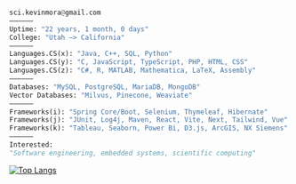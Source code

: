 ```python

sci.kevinmora@gmail.com         
——————
Uptime: "22 years, 1 month, 0 days"
College: "Utah –> California"
——————
Languages.CS(x): "Java, C++, SQL, Python"
Languages.CS(y): "C, JavaScript, TypeScript, PHP, HTML, CSS"
Languages.CS(z): "C#, R, MATLAB, Mathematica, LaTeX, Assembly"
——————
Databases: "MySQL, PostgreSQL, MariaDB, MongoDB"
Vector Databases: "Milvus, Pinecone, Weaviate"
——————
Frameworks(i): "Spring Core/Boot, Selenium, Thymeleaf, Hibernate"
Frameworks(j): "JUnit, Log4j, Maven, React, Vite, Next, Tailwind, Vue"
Frameworks(k): "Tableau, Seaborn, Power Bi, D3.js, ArcGIS, NX Siemens"
——————
Interested:
"Software engineering, embedded systems, scientific computing"       
```

[![Top Langs](https://github-readme-stats.vercel.app/api/top-langs/?username=morkev&layout=compact&show_icons=true&theme=ayu-mirage&hide_border=true&langs_count=10)](https://github.com/morkev/github-readme-stats)

<!--
///////////////////////////////////////////////////////////////////////////////////////
[![Top Langs](https://github-readme-stats.vercel.app/api/top-langs/?username=morkev&layout=compact&show_icons=true&theme=ayu-mirage&hide_border=true&langs_count=10)](https://github.com/morkev/github-readme-stats)
Best programming language themes from Vercel's API:
radical, dark, ayu-mirage, nord, blue-green, vue-dark, prussian, gruvbox, 
gruvbox_light, onedark, darcula, gotham, calm, material-palenight, slateorange
///////////////////////////////////////////////////////////////////////////////////////
-->
